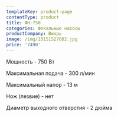 ```yaml
---
templateKey: product-page
contentType: product
title: ФН-750
categories: Фекальные насосы
productCompany: Вихрь
image: /img/10151527082.jpg
price: '7490'
---
```

Мощность - 750 Вт

Максимальная подача - 300 л/мин

Максимальный напор - 13 м

Нож (лезвие) - нет

Диаметр выходного отверстия - 2 дюйма
